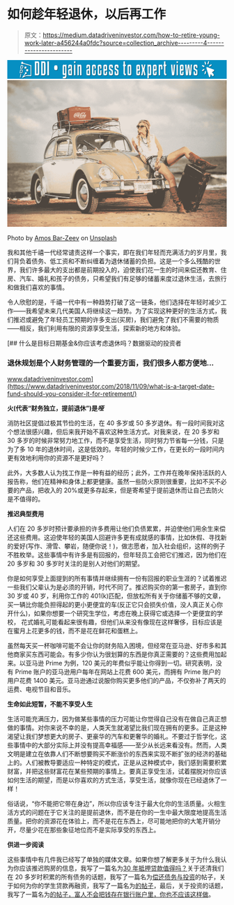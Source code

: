 # 如何趁年轻退休，以后再工作

> 原文：<https://medium.datadriveninvestor.com/how-to-retire-young-work-later-a456244a0fdc?source=collection_archive---------4----------------------->

[![](img/0e1eabad4ac0d85fe538b2c5c77cc7bd.png)](http://www.track.datadriveninvestor.com/1B9E)![](img/8c7bd0e7ef7eb8e6a0934a23834cb041.png)

Photo by [Amos Bar-Zeev](https://unsplash.com/@amosbarzeev?utm_source=medium&utm_medium=referral) on [Unsplash](https://unsplash.com?utm_source=medium&utm_medium=referral)

我和其他千禧一代经常谴责这样一个事实，即在我们年轻而充满活力的岁月里，我们背负着债务、低工资和不断纠缠着为退休储蓄的负担。这是一个多么残酷的世界，我们许多最大的支出都是前期投入的，迫使我们花一生的时间来偿还教育、住房、汽车、婚礼和孩子的债务，只希望我们有足够的储蓄来度过退休生活，去旅行和做我们喜欢的事情。

令人欣慰的是，千禧一代中有一种趋势打破了这一链条，他们选择在年轻时减少工作——我希望未来几代美国人将继续这一趋势。为了实现这种更好的生活方式，我们推迟或避免了年轻员工预期的许多支出(买房)，我们避免了我们不需要的物质——相反，我们利用有限的资源享受生活，探索新的地方和体验。

[](https://www.datadriveninvestor.com/2018/11/09/what-is-a-target-date-fund-should-you-consider-it-for-retirement/) [## 什么是目标日期基金&你应该考虑退休吗？数据驱动的投资者

### 退休规划是个人财务管理的一个重要方面，我们很多人都方便地…

www.datadriveninvestor.com](https://www.datadriveninvestor.com/2018/11/09/what-is-a-target-date-fund-should-you-consider-it-for-retirement/) 

**火(代表“财务独立，提前退休”)是*哑***

消防社区提倡过极其节俭的生活，在 40 多岁或 50 多岁退休。有一段时间我对这个想法很感兴趣，但后来我开始不喜欢这种生活方式。对我来说，在 20 多岁和 30 多岁的时候非常努力地工作，而不是享受生活，同时努力节省每一分钱，只是为了多 10 年的退休时间，这是低效的。年轻的时候少工作，在更长的一段时间内更有效地利用你的资源不是更好吗？

此外，大多数人认为找工作是一种有益的经历；此外，工作并在晚年保持活跃的人报告称，他们在精神和身体上都更健康。虽然一些防火原则很重要，比如不买不必要的产品，把收入的 20%或更多存起来，但是寄希望于提前退休而让自己去防火是不值得的。

**推迟典型费用**

人们在 20 多岁时预计要承担的许多费用让他们负债累累，并迫使他们用余生来偿还这些费用。这迫使年轻的美国人回避许多更有成就感的事情，比如休假、寻找新的爱好(写作、滑雪、攀岩，随便你说！)，做志愿者，加入社会组织，这样的例子不胜枚举。这些事情中有许多是有回报的，但年轻员工会把它们推迟，因为他们在 20 多岁和 30 多岁时关注的是别人对他们的期望。

你是如何享受上面提到的所有事情并继续拥有一份有回报的职业生涯的？试着推迟一些我们父辈认为是必须的开销，时代不同了。推迟购买你的第一套房子，直到你 30 岁或 40 岁，利用你工作的 401(k)匹配，但放松所有关于你储蓄不够的文章，买一辆比你能负担得起的更小更便宜的车(反正它只会损失价值，没人真正关心你开什么)，如果你想要一个研究生学位，考虑在晚上获得它或选择一个更便宜的学校， 花式婚礼可能看起来很有趣，但他们从来没有像现在这样奢侈，目标应该是在蜜月上花更多的钱，而不是花在鲜花和蛋糕上。

虽然每天买一杯咖啡可能不会让你的财务陷入困境，但经常在亚马逊、好市多和其他商家买东西可能会。有多少你认为很划算的东西是你真正需要的？这些费用加起来。以亚马逊 Prime 为例，120 美元的年费似乎能让你得到一切。研究表明，没有 Prime 账户的亚马逊用户每年在网站上花费 600 美元，而拥有 Prime 账户的用户花费 1400 美元。亚马逊通过说服你购买更多他们的产品，不仅弥补了两天的运费、电视节目和音乐。

**生命如此短暂，不能不享受人生**

生活可能充满压力，因为做某些事情的压力可能让你觉得自己没有在做自己真正想做的事情。对你来说不幸的是，人类天生就渴望比我们现在拥有的更多。正是这种渴望让我们梦想更大的房子、更豪华的汽车和更奢华的婚礼。不要过于哲学化，这些事情中的大部分实际上并没有提高幸福感——至少从长远来看没有。然而，人类文明是建立在依靠人们不断想要购买不断涨价的东西来实现不断扩张的经济的基础上的。人们被教导要适应一种特定的模式，正是从这种模式中，我们感到需要积累财富，并把这些财富花在某些预期的事情上。要真正享受生活，试着摆脱对你应该如何生活的期望，而是以你喜欢的方式生活，享受生活，就像你现在已经退休了一样！

俗话说，“你不能把它带在身边”，所以你应该专注于最大化你的生活质量。火相生活方式的问题在于它关注的是提前退休，而不是在你的一生中最大限度地提高生活质量。把你的资源花在体验上，而不是花在东西上，尽可能地把你的大笔开销分开，尽量少花在那些象征地位而不是实际享受的东西上。

**供进一步阅读**

这些事情中有几件我已经写了单独的媒体文章。如果你想了解更多关于为什么我认为你应该推迟购房的信息，我写了一篇名为[30 年抵押贷款值得吗？](https://medium.com/@bigguyjer803_14349/is-a-30-year-mortgage-worth-it-f9db9e84afc1)关于还清我们在 20 多岁时积累的所有债务的话题，我写了一篇名为[偿还债务与投资](https://medium.com/@bigguyjer803_14349/paying-down-debt-vs-investing-45c953bf2c9b)的帖子，关于如何为你的学生贷款再融资，我写了一篇名为[的帖子](https://medium.com/datadriveninvestor/when-and-how-to-refinance-your-student-loans-a182ad0a0fb5)，最后，关于投资的话题，我写了一篇名为[的帖子，富人不会把钱存在银行账户里，你也不应该这样做](https://medium.com/datadriveninvestor/rich-people-dont-keep-money-in-a-bank-account-you-shouldn-t-either-de8cd890d649)。